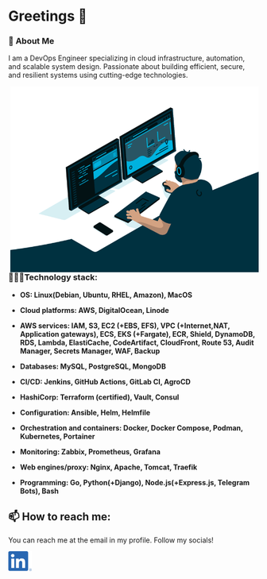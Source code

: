 # Greetings 👋
### 📖 **About Me**

I am a DevOps Engineer specializing in cloud infrastructure, automation, and scalable system design. Passionate about building efficient, secure, and resilient systems using cutting-edge technologies.


<img align="right" src="./files/code.gif?raw=true" width="500" />

### 👨🏼‍💻**Technology stack**:


- **OS: Linux(Debian, Ubuntu, RHEL, Amazon), MacOS**

- **Cloud platforms: AWS, DigitalOcean,  Linode**

- **AWS services: IAM, S3, EC2 (+EBS, EFS), VPC (+Internet,NAT, Application gateways), ECS, EKS (+Fargate), ECR, Shield, DynamoDB, RDS, Lambda, ElastiCache, CodeArtifact, CloudFront, Route 53, Audit Manager, Secrets Manager, WAF, Backup**

- **Databases: MySQL, PostgreSQL, MongoDB**

- **CI/CD: Jenkins, GitHub Actions, GitLab CI, AgroCD**

- **HashiCorp: Terraform (certified), Vault, Consul**

- **Configuration: Ansible, Helm, Helmfile**

- **Orchestration and containers: Docker, Docker Compose, Podman, Kubernetes, Portainer**

- **Monitoring: Zabbix, Prometheus, Grafana**

- **Web engines/proxy: Nginx, Apache, Tomcat, Traefik**

- **Programming: Go, Python(+Django), Node.js(+Express.js, Telegram Bots), Bash**


## 📫 How to reach me:
You can reach me at the email in my profile. Follow my socials!

[<img src="./files/linkedin.png" height="40em" align="center" alt="Follow me on LinkedIn" title="Follow Shurgentum on LinkedIn"/>](https://linkedin.com/in/Shurgentum)

<!-- 
- 𝙼𝚘𝚗𝚘𝚜𝚙𝚊𝚌𝚎𝚍 𝚝𝚎𝚡𝚝 𝚏𝚛𝚘𝚖 [𝚑𝚝𝚝𝚙𝚜://𝚢𝚊𝚢𝚝𝚎𝚡𝚝.𝚌𝚘𝚖/𝚖𝚘𝚗𝚘𝚜𝚙𝚊𝚌𝚎/](https://yaytext.com/monospace/)
 -->
